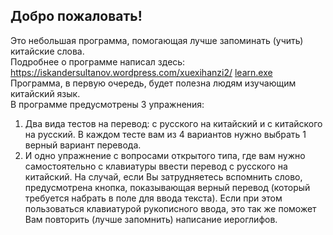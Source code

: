 <h2>Добро пожаловать!</h2>
<p>Это небольшая программа, помогающая лучше запоминать (учить) китайские слова. 
<br />Подробнее о программе написал здесь: <a href="https://iskandersultanov.wordpress.com/xuexihanzi2/" target="_blank">https://iskandersultanov.wordpress.com/xuexihanzi2/</a>
<a href="https://github.com/BigIskander/xuexihanzi/blob/main/learn.exe" download>learn.exe</a>
<br />Программа, в первую очередь, будет полезна людям изучающим китайский язык.
<br />В программе предусмотрены 3 упражнения:</p>
<ol>
<li>Два вида тестов на перевод: с русского на китайский и с китайского на русский. В каждом тесте вам из 4 вариантов нужно выбрать 1 верный вариант перевода.</li>
<li>И одно упражнение с вопросами открытого типа, где вам нужно самостоятельно с клавиатуры ввести перевод с русского на китайский. На случай, если Вы затрудняетесь вспомнить слово, предусмотрена кнопка, показывающая верный перевод (который требуется набрать в поле для ввода текста). Если при этом пользоваться клавиатурой рукописного ввода, это так же поможет Вам повторить (лучше запомнить) написание иероглифов.</li>
</ol>
